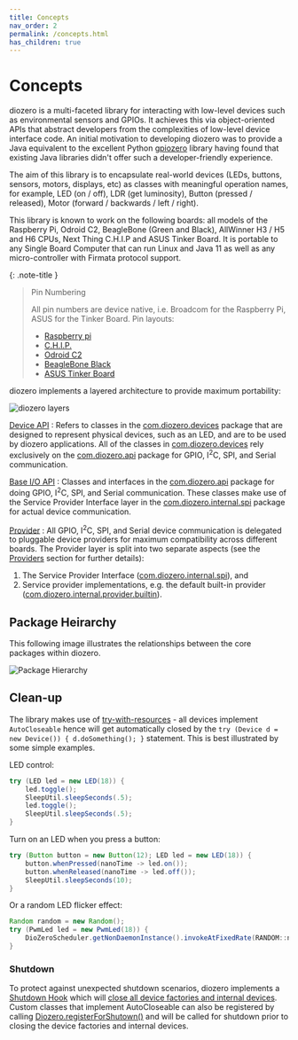 ```yaml
---
title: Concepts
nav_order: 2
permalink: /concepts.html
has_children: true
---
```


# Concepts

diozero is a multi-faceted library for interacting with low-level devices such as environmental
sensors and GPIOs. It achieves this via object-oriented APIs that abstract developers from the
complexities of low-level device interface code. An initial motivation to developing diozero
was to provide a Java equivalent to the excellent Python [gpiozero](https://gpiozero.readthedocs.io/)
library having found that existing Java libraries didn't offer such a developer-friendly experience.

The aim of this library is to encapsulate real-world devices (LEDs, buttons, sensors, motors,
displays, etc) as classes with meaningful operation names, for example, LED (on / off), LDR
(get luminosity), Button (pressed / released), Motor (forward / backwards / left / right).

This library is known to work on the following boards: all models of the Raspberry Pi, Odroid C2,
BeagleBone (Green and Black), AllWinner H3 / H5 and H6 CPUs, Next Thing C.H.I.P and ASUS Tinker Board.
It is portable to any Single Board Computer that can run Linux and Java 11 as well as any
micro-controller with Firmata protocol support.

{: .note-title }
> Pin Numbering 
>
> All pin numbers are device native, i.e. Broadcom for the Raspberry Pi, ASUS for the Tinker Board. Pin layouts:
> 
> * [Raspberry pi](https://pinout.xyz/)
> * [C.H.I.P.](http://www.chip-community.org/index.php/Hardware_Information)
> * [Odroid C2](https://wiki.odroid.com/odroid-c2/hardware/expansion_connectors)
> * [BeagleBone Black](http://beagleboard.org/support/bone101#headers)
> * [ASUS Tinker Board](https://www.asus.com/uk/motherboards-components/single-board-computer/all-series/tinker-board/#tinker-board-Hardware)

diozero implements a layered architecture to provide maximum portability:

![diozero layers](/assets/images/Layers.png "diozero layers")

[Device API](4_Devices.md)
: Refers to classes in the [com.diozero.devices](https://www.javadoc.io/doc/com.diozero/diozero-core/latest/com/diozero/devices/package-summary.html)
package that are designed to represent physical devices, such as an LED, and are to be used by
diozero applications.
All of the classes in [com.diozero.devices](https://www.javadoc.io/doc/com.diozero/diozero-core/latest/com/diozero/devices/package-summary.html)
rely exclusively on the [com.diozero.api](https://www.javadoc.io/doc/com.diozero/diozero-core/latest/com/diozero/api/package-summary.html)
package for GPIO, I<sup>2</sup>C, SPI, and Serial communication.

[Base I/O API](3_API.md)
: Classes and interfaces in the [com.diozero.api](https://www.javadoc.io/doc/com.diozero/diozero-core/latest/com/diozero/api/package-summary.html)
package for doing GPIO, I<sup>2</sup>C, SPI, and Serial communication. These classes make use of the 
Service Provider Interface layer in the [com.diozero.internal.spi](https://www.javadoc.io/doc/com.diozero/diozero-core/latest/com/diozero/internal/spi/package-summary.html)
package for actual device communication.

[Provider](2_concepts/1_Providers.md)
: All GPIO, I<sup>2</sup>C, SPI, and Serial device communication is delegated to pluggable device providers
for maximum compatibility across different boards.
The Provider layer is split into two separate aspects (see the
[Providers](2_concepts/1_Providers.md#providers) section for further details):
1. The Service Provider Interface ([com.diozero.internal.spi](https://www.javadoc.io/doc/com.diozero/diozero-core/latest/com/diozero/internal/spi/package-summary.html)), and
1. Service provider implementations, e.g. the default built-in provider ([com.diozero.internal.provider.builtin](https://www.javadoc.io/doc/com.diozero/diozero-core/latest/com/diozero/internal/provider/builtin/package-summary.html)). 

## Package Heirarchy

This following image illustrates the relationships between the core packages within diozero.

![Package Hierarchy](/assets/images/Packages.png "Package Hierarchy") 

## Clean-up

The library makes use of [try-with-resources](https://docs.oracle.com/javase/tutorial/essential/exceptions/tryResourceClose.html) -
all devices implement `AutoCloseable` hence will get automatically closed by the
`try (Device d = new Device()) { d.doSomething(); }` statement. This is best illustrated by some 
simple examples.

LED control:

```java
try (LED led = new LED(18)) {
	led.toggle();
	SleepUtil.sleepSeconds(.5);
	led.toggle();
	SleepUtil.sleepSeconds(.5);
}
```

Turn on an LED when you press a button:

```java
try (Button button = new Button(12); LED led = new LED(18)) {
	button.whenPressed(nanoTime -> led.on());
	button.whenReleased(nanoTime -> led.off());
	SleepUtil.sleepSeconds(10);
}
```

Or a random LED flicker effect:

```java
Random random = new Random();
try (PwmLed led = new PwmLed(18)) {
	DioZeroScheduler.getNonDaemonInstance().invokeAtFixedRate(RANDOM::nextFloat, led::setValue, 50, 50, TimeUnit.MILLISECONDS);
}
```

### Shutdown

To protect against unexpected shutdown scenarios, diozero implements a [Shutdown Hook](https://docs.oracle.com/javase/7/docs/api/java/lang/Runtime.html#addShutdownHook(java.lang.Thread))
which will [close all device factories and internal devices](https://github.com/mattjlewis/diozero/blob/master/diozero-core/src/main/java/com/diozero/sbc/Diozero.java#L78).
Custom classes that implement AutoCloseable can also be registered by calling [Diozero.registerForShutown()](https://www.javadoc.io/doc/com.diozero/diozero-core/latest/com/diozero/util/Diozero.html#registerForShutdown(java.lang.AutoCloseable...))
and will be called for shutdown prior to closing the device factories and internal devices.
